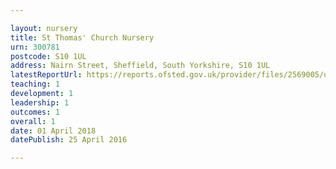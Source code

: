 ```yaml
---

layout: nursery
title: St Thomas' Church Nursery
urn: 300781
postcode: S10 1UL
address: Nairn Street, Sheffield, South Yorkshire, S10 1UL
latestReportUrl: https://reports.ofsted.gov.uk/provider/files/2569005/urn/300781.pdf
teaching: 1
development: 1
leadership: 1
outcomes: 1
overall: 1
date: 01 April 2018 
datePublish: 25 April 2016

---
```

